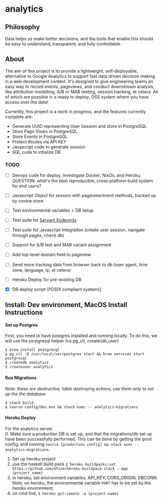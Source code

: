 # analytics

## Philosophy
Data helps us make better decisions, and the tools that enable this should be easy to understand, transparent, and fully controllable.

##  About
The aim of this project is to provide a lightweight, self-deployable, alternative to Google Analytics to support fast data driven decision making in a web development context.
It's designed to give engineering teams an easy way to record events, pageviews, and conduct downstream analysis, like attribution modelling, A/B or MAB testing, session tracking, et cetera.
All of which are possible in a ready to deploy, OSS system where you have access over the data!

Currently, this project is a work in progress, and the features currently complete are:
 - Generate UUID representing User Session and store in PostgreSQL
 - Store Page Views in PostgreSQL
 - Store Events in PostgreSQL
 - Protect Routes via API KEY
 - Javascript code to generate session
 - SQL code to intialize DB

### TODO
- [ ] Devops code for deploy. Investigate Docker, NixOs, and Heroku. QUESTION: what's the best reproducible, cross-platform build system for end users?
- [ ] Javascript Object for session with pageview/event methods, backed up by cookie store
- [ ] Test environmental variables + DB setup
- [ ] Test suite for [Servant Endpoints](https://docs.servant.dev/en/stable/cookbook/testing/Testing.html)
- [ ] Test suite for Javascript Integration (create user session, navigate through pages, check db)
- [ ] Support for A/B test and MAB variant assignment
- [ ] Add top-level domain field to pageview
- [ ] Send more tracking data from browser back to db (user agent, time zone, language, ip, et cetera)
- [ ] Heroku Deploy for pre-existing DB
- [x] DB deploy script [POSIX compliant systems]


## Install: Dev environment, MacOS Install Instructions
#### Set up Postgres
First, you need to have postgres installed and running locally. To do this, we will use the postgresql helper fns pg_ctl, create{db,user}
```
$ brew install postgresql
$ pg_ctl -D /usr/local/var/postgres start && brew services start postgresql
$ createdb analytics
$ createuser analytics
```
#### Run Migrations
*Note: these are destructive, table destroying actions, use them only to set up the the database*
```
$ stack build
$ source config/dev.env && stack exec -- analytics-migrations
```

#### Heroku Deploy
For the analytics server.    
0. Make sure a production DB is set up, and that the migrations/db set up have been successfully performed. This can be done by getting the prod config, and running `source [production config] && stack exec -- analytics-migrations`.   
1. Set up heroku project
2. use the haskell build pack `$ heroku buildpacks:set https://github.com/mfine/heroku-buildpack-stack --app {project_name}`
3. In heroku, set environment variables, API_KEY, CORS_ORIGIN, DBCONN. Note, on heroku, the environmental variable `PORT` has to be set by the heroku environment.
4. on cmd line, `$ heroku git:remote -a [project-name]`



